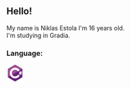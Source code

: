 ## Hello!
My name is Niklas Estola I'm 16 years old. <br />
I'm studying in Gradia.



<h3 align="left">Language:</h3>
<p align="left"> <a href="https://www.w3schools.com/cs/" target="_blank" rel="noreferrer"> <img src="https://raw.githubusercontent.com/devicons/devicon/master/icons/csharp/csharp-original.svg" alt="csharp" width="40" height="40"/> </a> </p>
